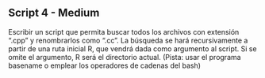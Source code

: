 ## Script 4 - Medium

Escribir un script que permita buscar todos los archivos con extensión “.cpp” y renombrarlos como “.cc”. La búsqueda se hará recursivamente a partir de una ruta inicial R, que vendrá dada como argumento al script. Si se omite el argumento, R será el directorio actual. (Pista: usar el programa basename o emplear los operadores de cadenas del bash)
